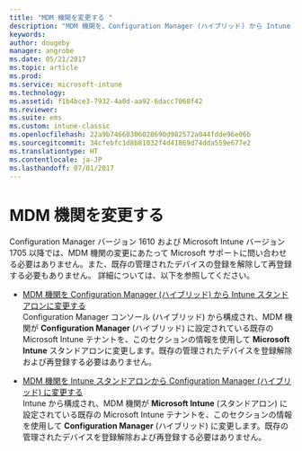 ```yaml
---
title: "MDM 機関を変更する "
description: "MDM 機関を、Configuration Manager (ハイブリッド) から Intune スタンドアロン、またはその逆に変更する方法について説明します。"
keywords: 
author: dougeby
manager: angrobe
ms.date: 05/21/2017
ms.topic: article
ms.prod: 
ms.service: microsoft-intune
ms.technology: 
ms.assetid: f1b4bce3-7932-4a0d-aa92-6dacc7060f42
ms.reviewer: 
ms.suite: ems
ms.custom: intune-classic
ms.openlocfilehash: 22a9b74668306028690d982572a044fdde96e06b
ms.sourcegitcommit: 34cfebfc1d8b81032f4d41869d74dda559e677e2
ms.translationtype: HT
ms.contentlocale: ja-JP
ms.lasthandoff: 07/01/2017
---
```

# <a name="change-your-mdm-authority"></a>MDM 機関を変更する
Configuration Manager バージョン 1610 および Microsoft Intune バージョン 1705 以降では、MDM 機関の変更にあたって Microsoft サポートに問い合わせる必要はありません。また、既存の管理されたデバイスの登録を解除して再登録する必要もありません。 詳細については、以下を参照してください。

- [MDM 機関を Configuration Manager (ハイブリッド) から Intune スタンドアロンに変更する](https://docs.microsoft.com/sccm/mdm/deploy-use/change-mdm-authority#change-the-mdm-authority-to-intune-standalone)    
    Configuration Manager コンソール (ハイブリッド) から構成され、MDM 機関が **Configuration Manager** (ハイブリッド) に設定されている既存の Microsoft Intune テナントを、このセクションの情報を使用して **Microsoft Intune** スタンドアロンに変更します。既存の管理されたデバイスを登録解除および再登録する必要はありません。

- [MDM 機関を Intune スタンドアロンから Configuration Manager (ハイブリッド) に変更する](https://docs.microsoft.com/sccm/mdm/deploy-use/change-mdm-authority#change-the-mdm-authority-to-configuration-manager-&#40;hybrid&#41;)    
    Intune から構成され、MDM 機関が **Microsoft Intune** (スタンドアロン) に設定されている既存の Microsoft Intune テナントを、このセクションの情報を使用して **Configuration Manager** (ハイブリッド) に変更します。既存の管理されたデバイスを登録解除および再登録する必要はありません。
